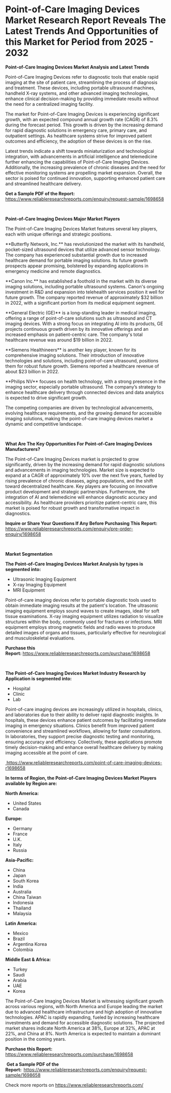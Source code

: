 <p><h1>Point-of-Care Imaging Devices Market Research Report Reveals The Latest Trends And Opportunities of this Market for Period from 2025 - 2032</h1></p><p><strong>Point-of-Care Imaging Devices Market Analysis and Latest Trends</strong></p>
<p><p>Point-of-Care Imaging Devices refer to diagnostic tools that enable rapid imaging at the site of patient care, streamlining the process of diagnosis and treatment. These devices, including portable ultrasound machines, handheld X-ray systems, and other advanced imaging technologies, enhance clinical decision-making by providing immediate results without the need for a centralized imaging facility.</p><p>The market for Point-of-Care Imaging Devices is experiencing significant growth, with an expected compound annual growth rate (CAGR) of 8.3% during the forecast period. This growth is driven by the increasing demand for rapid diagnostic solutions in emergency care, primary care, and outpatient settings. As healthcare systems strive for improved patient outcomes and efficiency, the adoption of these devices is on the rise.</p><p>Latest trends indicate a shift towards miniaturization and technological integration, with advancements in artificial intelligence and telemedicine further enhancing the capabilities of Point-of-Care Imaging Devices. Additionally, the increasing prevalence of chronic diseases and the need for effective monitoring systems are propelling market expansion. Overall, the sector is poised for continued innovation, supporting enhanced patient care and streamlined healthcare delivery.</p></p>
<p><strong>Get a Sample PDF of the Report:&nbsp;</strong> <a href="https://www.reliableresearchreports.com/enquiry/request-sample/1698658?utm_campaign=3542&utm_medium=2&utm_source=Github&utm_content=ia&utm_term=27032025&utm_id=point-of-care-imaging-devices">https://www.reliableresearchreports.com/enquiry/request-sample/1698658</a></p>
<p>&nbsp;</p>
<p><strong>Point-of-Care Imaging Devices Major Market Players</strong></p>
<p><p>The Point-of-Care Imaging Devices Market features several key players, each with unique offerings and strategic positions. </p><p>**Butterfly Network, Inc.** has revolutionized the market with its handheld, pocket-sized ultrasound devices that utilize advanced sensor technology. The company has experienced substantial growth due to increased healthcare demand for portable imaging solutions. Its future growth prospects appear promising, bolstered by expanding applications in emergency medicine and remote diagnostics.</p><p>**Canon Inc.** has established a foothold in the market with its diverse imaging solutions, including portable ultrasound systems. Canon's ongoing investment in R&D and expansion into telehealth services position it well for future growth. The company reported revenue of approximately $32 billion in 2022, with a significant portion from its medical equipment segment.</p><p>**General Electric (GE)** is a long-standing leader in medical imaging, offering a range of point-of-care solutions such as ultrasound and CT imaging devices. With a strong focus on integrating AI into its products, GE projects continuous growth driven by its innovative offerings and an increased emphasis on patient-centric care. The company's total healthcare revenue was around $19 billion in 2022.</p><p>**Siemens Healthineers** is another key player, known for its comprehensive imaging solutions. Their introduction of innovative technologies and solutions, including point-of-care ultrasound, positions them for robust future growth. Siemens reported a healthcare revenue of about $23 billion in 2022.</p><p>**Philips NV** focuses on health technology, with a strong presence in the imaging sector, especially portable ultrasound. The company’s strategy to enhance healthcare delivery through connected devices and data analytics is expected to drive significant growth.</p><p>The competing companies are driven by technological advancements, evolving healthcare requirements, and the growing demand for accessible imaging solutions, making the point-of-care imaging devices market a dynamic and competitive landscape.</p></p>
<p>&nbsp;</p>
<p><strong>What Are The Key Opportunities For Point-of-Care Imaging Devices Manufacturers?</strong></p>
<p><p>The Point-of-Care Imaging Devices market is projected to grow significantly, driven by the increasing demand for rapid diagnostic solutions and advancements in imaging technologies. Market size is expected to expand at a CAGR of approximately 10% over the next five years, fueled by rising prevalence of chronic diseases, aging populations, and the shift toward decentralized healthcare. Key players are focusing on innovative product development and strategic partnerships. Furthermore, the integration of AI and telemedicine will enhance diagnostic accuracy and accessibility. As healthcare providers prioritize patient-centric care, this market is poised for robust growth and transformative impact in diagnostics.</p></p>
<p><strong>Inquire or Share Your Questions If Any Before Purchasing This Report:</strong> <a href="https://www.reliableresearchreports.com/enquiry/pre-order-enquiry/1698658?utm_campaign=3542&utm_medium=2&utm_source=Github&utm_content=ia&utm_term=27032025&utm_id=point-of-care-imaging-devices">https://www.reliableresearchreports.com/enquiry/pre-order-enquiry/1698658</a></p>
<p>&nbsp;</p>
<p><strong>Market Segmentation</strong></p>
<p><strong>The Point-of-Care Imaging Devices Market Analysis by types is segmented into:</strong></p>
<p><ul><li>Ultrasonic Imaging Equipment</li><li>X-ray Imaging Equipment</li><li>MRI Equipment</li></ul></p>
<p><p>Point-of-care imaging devices refer to portable diagnostic tools used to obtain immediate imaging results at the patient's location. The ultrasonic imaging equipment employs sound waves to create images, ideal for soft tissue examinations. X-ray imaging equipment utilizes radiation to visualize structures within the body, commonly used for fractures or infections. MRI equipment employs strong magnetic fields and radio waves to produce detailed images of organs and tissues, particularly effective for neurological and musculoskeletal evaluations.</p></p>
<p><strong>Purchase this Report:&nbsp;</strong><a href="https://www.reliableresearchreports.com/purchase/1698658?utm_campaign=3542&utm_medium=2&utm_source=Github&utm_content=ia&utm_term=27032025&utm_id=point-of-care-imaging-devices">https://www.reliableresearchreports.com/purchase/1698658</a></p>
<p>&nbsp;</p>
<p><strong>The Point-of-Care Imaging Devices Market Industry Research by Application is segmented into:</strong></p>
<p><ul><li>Hospital</li><li>Clinic</li><li>Lab</li></ul></p>
<p><p>Point-of-care imaging devices are increasingly utilized in hospitals, clinics, and laboratories due to their ability to deliver rapid diagnostic insights. In hospitals, these devices enhance patient outcomes by facilitating immediate imaging in emergency situations. Clinics benefit from improved patient convenience and streamlined workflows, allowing for faster consultations. In laboratories, they support precise diagnostic testing and monitoring, ensuring accuracy and efficiency. Collectively, these applications promote timely decision-making and enhance overall healthcare delivery by making imaging accessible at the point of care.</p></p>
<p><a href="https://www.reliableresearchreports.com/point-of-care-imaging-devices-r1698658?utm_campaign=3542&utm_medium=2&utm_source=Github&utm_content=ia&utm_term=27032025&utm_id=point-of-care-imaging-devices">&nbsp;https://www.reliableresearchreports.com/point-of-care-imaging-devices-r1698658</a></p>
<p><strong>In terms of Region, the Point-of-Care Imaging Devices Market Players available by Region are:</strong></p>
<p>
    <p> <strong> North America: </strong>
        <ul>
            <li>United States</li>
            <li>Canada</li>
        </ul>
        </p> 
    <p> <strong> Europe: </strong>
        <ul>
            <li>Germany</li>
            <li>France</li>
            <li>U.K.</li>
            <li>Italy</li>
            <li>Russia</li>
        </ul>
        </p> 
    <p> <strong> Asia-Pacific: </strong>
        <ul>
            <li>China</li>
            <li>Japan</li>
            <li>South Korea</li>
            <li>India</li>
            <li>Australia</li>
            <li>China Taiwan</li>
            <li>Indonesia</li>
            <li>Thailand</li>
            <li>Malaysia</li>
        </ul>
        </p> 
    <p> <strong> Latin America: </strong>
        <ul>
            <li>Mexico</li>
            <li>Brazil</li>
            <li>Argentina Korea</li>
            <li>Colombia</li>
        </ul>
        </p> 
    <p> <strong> Middle East & Africa: </strong>
        <ul>
            <li>Turkey</li>
            <li>Saudi</li>
            <li>Arabia</li>
            <li>UAE</li>
            <li>Korea</li>
        </ul>
    </p>
    </p>
<p><p>The Point-of-Care Imaging Devices Market is witnessing significant growth across various regions, with North America and Europe leading the market due to advanced healthcare infrastructure and high adoption of innovative technologies. APAC is rapidly expanding, fueled by increasing healthcare investments and demand for accessible diagnostic solutions. The projected market shares indicate North America at 38%, Europe at 32%, APAC at 22%, and China at 8%. North America is expected to maintain a dominant position in the coming years.</p></p>
<p><strong>Purchase this Report: </strong><a href="https://www.reliableresearchreports.com/purchase/1698658?utm_campaign=3542&utm_medium=2&utm_source=Github&utm_content=ia&utm_term=27032025&utm_id=point-of-care-imaging-devices">https://www.reliableresearchreports.com/purchase/1698658</a></p>
<p>&nbsp;<strong>Get a Sample PDF of the Report:&nbsp;&nbsp;</strong><a href="https://www.reliableresearchreports.com/enquiry/request-sample/1698658?utm_campaign=3542&utm_medium=2&utm_source=Github&utm_content=ia&utm_term=27032025&utm_id=point-of-care-imaging-devices">https://www.reliableresearchreports.com/enquiry/request-sample/1698658</a></p>
<p><strong></strong></p>
<p>Check more reports on <a href="https://www.reliableresearchreports.com/?utm_campaign=3542&utm_medium=2&utm_source=Github&utm_content=ia&utm_term=27032025&utm_id=point-of-care-imaging-devices">https://www.reliableresearchreports.com/</a></p>